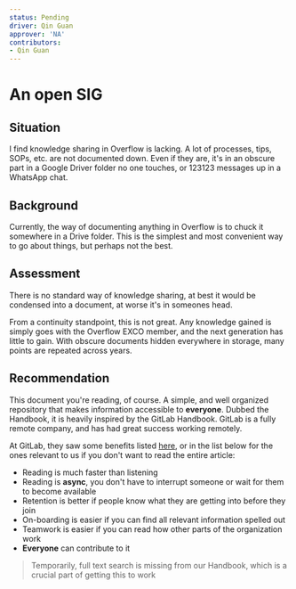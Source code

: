 ```yaml
---
status: Pending
driver: Qin Guan
approver: 'NA'
contributors:
- Qin Guan
---
```


# An open SIG

<TheProposalTable />

## Situation

I find knowledge sharing in Overflow is lacking. A lot of processes, tips, SOPs, etc. are not documented down. Even if they are, it's in an obscure part in a Google Driver folder no one touches, or 123123 messages up in a WhatsApp chat.

## Background

Currently, the way of documenting anything in Overflow is to chuck it somewhere in a Drive folder. This is the simplest and most convenient way to go about things, but perhaps not the best.

## Assessment

There is no standard way of knowledge sharing, at best it would be condensed into a document, at worse it's in someones head.

From a continuity standpoint, this is not great. Any knowledge gained is simply goes with the Overflow EXCO member, and the next generation has little to gain. With obscure documents hidden everywhere in storage, many points are repeated across years.

## Recommendation

This document you're reading, of course. A simple, and well organized repository that makes information accessible to **everyone**. Dubbed the Handbook, it is heavily inspired by the GitLab Handbook. GitLab is a fully remote company, and has had great success working remotely.

At GitLab, they saw some benefits listed [here](https://about.gitlab.com/handbook/about/), or in the list below for the ones relevant to us if you don't want to read the entire article:

* Reading is much faster than listening
* Reading is **async**, you don't have to interrupt someone or wait for them to become available
* Retention is better if people know what they are getting into before they join
* On-boarding is easier if you can find all relevant information spelled out
* Teamwork is easier if you can read how other parts of the organization work
* **Everyone** can contribute to it

> Temporarily, full text search is missing from our Handbook, which is a crucial part of getting this to work
